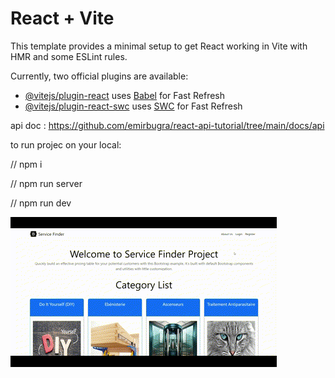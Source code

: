 # React + Vite

This template provides a minimal setup to get React working in Vite with HMR and some ESLint rules.

Currently, two official plugins are available:

- [@vitejs/plugin-react](https://github.com/vitejs/vite-plugin-react/blob/main/packages/plugin-react/README.md) uses [Babel](https://babeljs.io/) for Fast Refresh
- [@vitejs/plugin-react-swc](https://github.com/vitejs/vite-plugin-react-swc) uses [SWC](https://swc.rs/) for Fast Refresh

api doc : https://github.com/emirbugra/react-api-tutorial/tree/main/docs/api

to run projec on your local:

// npm i

// npm run server

// npm run dev

![](./public/assets/serviceFinder.gif)
